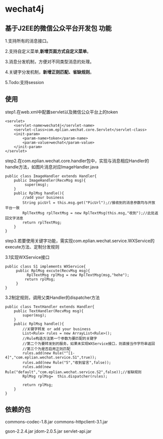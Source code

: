 wechat4j
========

基于J2EE的微信公众平台开发包
功能
-----------------------------------
1.支持所有的消息接口。

2.支持自定义菜单,**新增页面方式自定义菜单**。

3.消息分发机制，方便对不同类型消息的处理。

4.关键字分发机制，**新增正则匹配、省缺规则**。

5.Todo:支持session

使用
-----------------------------------
step1.在web.xml中配置servlet以及微信公众平台上的token
```
<servlet>
    <servlet-name>wechat4j</servlet-name>
    <servlet-class>com.eplian.wechat.core.Servlet</servlet-class>
    <init-param>
        <param-name>token</param-name>
        <param-value>wechat</param-value>
    </init-param>
</servlet>
```
step2.在com.eplian.wechat.core.handler包中，实现与消息相应Handler的handle方法，如图片消息对应ImageHandler.java
```
public class ImageHandler extends Handler{
    public ImageHandler(RecvMsg msg){
         super(msg);
    }
    public RplMsg handle(){
        //add your business
        String picUrl = this.msg.get("PicUrl");//接收到的消息参数均与开放平台一致
        RplTextMsg rplTextMsg = new RplTextMsg(this.msg,"收到");//此处返回文字消息
        return rplTextMsg;
    }
}
```
step3.若要使用关键字功能，需实现com.eplian.wechat.service.WXService的execute方法、定制分发规则

3.1实现WXService接口
```
public class S1 implements WXService{
     public RplMsg excute(RecvMsg msg){
          RplTextMsg rplMsg = new RplTextMsg(msg,"hehe");
         return rplMsg;
     }
}
```
3.2制定规则，调用父类Handler的dispatcher方法
```
public class TextHandler extends Handler{
    public TextHandler(RecvMsg msg){
        super(msg);
    }
    public RplMsg handle(){
        //关键字转发 or add your business
        List<Rule> rules = new ArrayList<Rule>();
        //Rule构造方法第一个参数为要匹配的关键字
        //第二个为要转发到的服务，如果未实现WXService接口，则直接当作字符串返回
        //第三个为是否启用正则匹配
        rules.add(new Rule("^[1-4]","com.eplian.wechat.service.S1",true));
        rules.add(new Rule("5","收到留言",false));
        rules.add(new Rule("default","com.eplian.wechat.service.S2",false));//省缺规则
        RplMsg rplMsg=  this.dispatcher(rules);

        return rplMsg;
    }
}
```
依赖的包
-----------------------------------
commons-codec-1.8.jar commons-httpclient-3.1.jar

gson-2.2.4.jar jdom-2.0.5.jar servlet-api.jar


